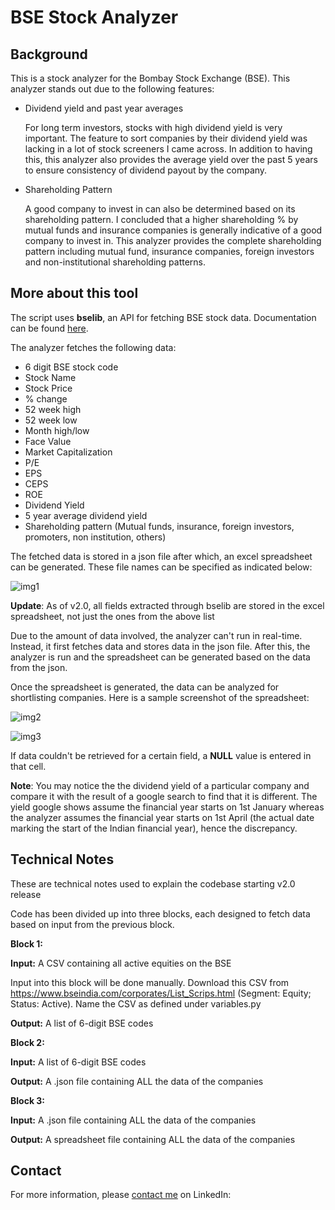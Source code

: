 # BSE Stock Analyzer
## Background

This is a stock analyzer for the Bombay Stock Exchange (BSE).
This analyzer stands out due to the following features:
* Dividend yield and past year averages

	For long term investors, stocks with high dividend yield is very important.  The feature to sort companies by their dividend yield was lacking in a lot of stock screeners I came across. In addition to having this, this analyzer also provides the average yield over the past 5 years to ensure consistency of dividend payout by the company.

* Shareholding Pattern

	A good company to invest in can also be determined based on its shareholding pattern. I concluded that a higher shareholding % by mutual funds and insurance companies is generally indicative of a good company to invest in. This analyzer provides the complete shareholding pattern including mutual fund, insurance companies, foreign investors and non-institutional shareholding patterns.
	
## More about this tool
The script uses **bselib**, an API for fetching BSE stock data. Documentation can be found [here](https://bselib.readthedocs.io/en/latest/). 

The analyzer fetches the following data:
* 6 digit BSE stock code
* Stock Name
* Stock Price
* % change
* 52 week high
* 52 week low
* Month high/low
* Face Value
* Market Capitalization
* P/E
* EPS
* CEPS
* ROE
* Dividend Yield
* 5 year average dividend yield
* Shareholding pattern (Mutual funds, insurance, 
foreign investors, promoters, non institution, others)

The fetched data is stored in a json file after which, an excel spreadsheet can be generated. These file names can be specified as indicated below:

![img1](https://user-images.githubusercontent.com/55770671/104220254-d8de9400-5404-11eb-8043-36845d4fa96f.PNG)

**Update**: As of v2.0, all fields extracted through bselib are stored in the excel spreadsheet, not just the ones from the above list

Due to the amount of data involved, the analyzer can't run in real-time. Instead, it first fetches data and stores data in the json file. After this, the analyzer is run and the spreadsheet can be generated based on the data from the json.

Once the spreadsheet is generated, the data can be analyzed for shortlisting companies. Here is a sample screenshot of the spreadsheet:

![img2](https://user-images.githubusercontent.com/55770671/104220339-f875bc80-5404-11eb-893a-e612910cc5e5.PNG)

![img3](https://user-images.githubusercontent.com/55770671/104220344-f9a6e980-5404-11eb-81ab-3d0fccda6ee2.PNG)

If data couldn't be retrieved for a certain field, a **NULL** value is entered in that cell.

**Note**: You may notice the the dividend yield of a particular company and compare it with the result of a google search to find that it is different. The yield google shows assume the financial year starts on 1st January whereas the analyzer assumes the financial year starts on 1st April (the actual date marking the start of the Indian financial year), hence the discrepancy.

## Technical Notes

These are technical notes used to explain the codebase starting v2.0 release

Code has been divided up into three blocks, each designed to fetch data based on input from the previous block.

**Block 1:**

**Input:** A CSV containing all active equities on the BSE

Input into this block will be done manually. Download this CSV from https://www.bseindia.com/corporates/List_Scrips.html (Segment: Equity; Status: Active). Name the CSV as defined under variables.py

**Output:** A list of 6-digit BSE codes

**Block 2:**

**Input:** A list of 6-digit BSE codes

**Output:** A .json file containing ALL the data of the companies

**Block 3:**

**Input:** A .json file containing ALL the data of the companies

**Output:** A spreadsheet file containing ALL the data of the companies
## Contact
For more information, please [contact me](https://www.linkedin.com/in/mrinal-managoli-442bb0170/) on LinkedIn: